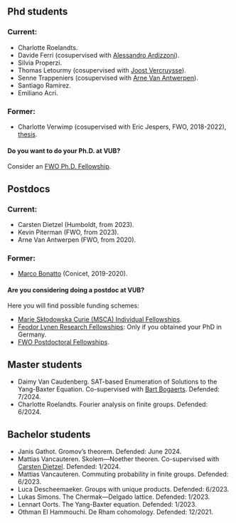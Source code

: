 ## Phd students

### Current:
* Charlotte Roelandts. 
* Davide Ferri (cosupervised with [Alessandro Ardizzoni](https://sites.google.com/site/aleardizzonihome/)).
* Silvia Properzi.
* Thomas Letourmy (cosupervised with [Joost Vercruysse](http://homepages.ulb.ac.be/~jvercruy/)).
* Senne Trappeniers (cosupervised with [Arne Van Antwerpen](https://vanantwerpen.github.io)).
* Santiago Ramírez.
* Emiliano Acri.

### Former:
* Charlotte Verwimp (cosupervised with Eric Jespers, FWO, 2018-2022), [thesis](files/verwimp.pdf).

#### Do you want to do your Ph.D. at VUB? 

Consider an [FWO Ph.D. Fellowship](https://www.fwo.be/en/fellowships-funding/phd-fellowships/). 

## Postdocs

### Current:

* Carsten Dietzel (Humboldt, from 2023).
* Kevin Piterman (FWO, from 2023).
* Arne Van Antwerpen (FWO, from 2020).

### Former:

* [Marco Bonatto](https://marcobonatto87.wixsite.com/mb87) (Conicet, 2019-2020).

#### Are you considering doing a postdoc at VUB? 

Here you will find possible funding schemes: 

* [Marie Skłodowska Curie (MSCA) Individual Fellowships](https://marie-sklodowska-curie-actions.ec.europa.eu/actions/postdoctoral-fellowships).
* [Feodor Lynen Research Fellowships](https://www.humboldt-foundation.de/en/apply/sponsorship-programmes/feodor-lynen-research-fellowship): Only if you obtained your PhD in Germany.
* [FWO Postdoctoral Fellowships](https://www.fwo.be/en/fellowships-funding/postdoctoral-fellowships/).

## Master students

* Daimy Van Caudenberg. SAT-based Enumeration of Solutions to the Yang-Baxter Equation. Co-supervised with [Bart Bogaerts](https://www.bartbogaerts.eu). Defended: 7/2024. 
* Charlotte Roelandts. Fourier analysis on finite groups. Defended: 6/2024.

## Bachelor students

* Janis Gathot. Gromov’s theorem.  Defended: June 2024.
* Mattias Vancauteren. Skolem—Noether theoren. Co-supervised with [Carsten Dietzel](https://sites.google.com/view/carstendietzel/startseite). Defended: 1/2024.
* Mattias Vancauteren. Commuting probability in finite groups. Defended: 6/2023. 
* Luca Descheemaeker. Groups with unique products. Defended: 6/2023. 
* Lukas Simons. The Chermak—Delgado lattice. Defended: 1/2023.
* Lennart Oorts. The Yang-Baxter equation. Defended: 1/2023.
* Othman El Hammouchi. De Rham cohomology. Defended: 12/2021.


